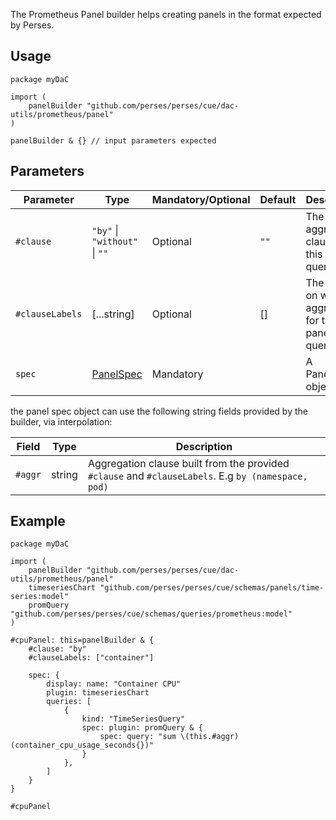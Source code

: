 The Prometheus Panel builder helps creating panels in the format expected by Perses.

## Usage

```cue
package myDaC

import (
	panelBuilder "github.com/perses/perses/cue/dac-utils/prometheus/panel"
)

panelBuilder & {} // input parameters expected
```

## Parameters

| Parameter       | Type                                                       | Mandatory/Optional | Default | Description                                                |
|-----------------|------------------------------------------------------------|--------------------|---------|------------------------------------------------------------|
| `#clause`       | `"by"` \| `"without"` \| `""`                              | Optional           | `""`    | The aggregation clause for this panel's queries.           |
| `#clauseLabels` | [...string]                                                | Optional           | []      | The labels on which to aggregate for this panel's queries. |
| `spec`          | [PanelSpec](../../api/dashboard.md#panel-specification) | Mandatory          |         | A PanelSpec object                                         |

the panel spec object can use the following string fields provided by the builder, via interpolation:

| Field   | Type   | Description                                                                                         |
|---------|--------|-----------------------------------------------------------------------------------------------------|
| `#aggr` | string | Aggregation clause built from the provided `#clause` and `#clauseLabels`. E.g `by (namespace, pod)` |

## Example

```cue
package myDaC

import (
	panelBuilder "github.com/perses/perses/cue/dac-utils/prometheus/panel"
	timeseriesChart "github.com/perses/perses/cue/schemas/panels/time-series:model"
	promQuery "github.com/perses/perses/cue/schemas/queries/prometheus:model"
)

#cpuPanel: this=panelBuilder & {
	#clause: "by"
	#clauseLabels: ["container"]

	spec: {
		display: name: "Container CPU"
		plugin: timeseriesChart
		queries: [
			{
				kind: "TimeSeriesQuery"
				spec: plugin: promQuery & {
					spec: query: "sum \(this.#aggr) (container_cpu_usage_seconds{})"
				}
			},
		]
	}
}

#cpuPanel
```